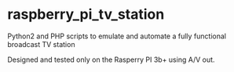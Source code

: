 # raspberry_pi_tv_station
Python2 and PHP scripts to emulate and automate a fully functional broadcast TV station

Designed and tested only on the Rasperry PI 3b+ using A/V out. 
